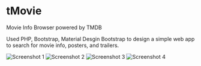 # tMovie
Movie Info Browser powered by TMDB

Used PHP, Bootstrap, Material Desgin Bootstrap to design a simple web app to search for movie info, posters, and trailers. 

![Screenshot 1](https://raw.githubusercontent.com/the-thappy/tmdb/master/screens/index.png)
![Screenshot 2](https://raw.githubusercontent.com/the-thappy/tmdb/master/screens/desktop.png)
![Screenshot 3](https://raw.githubusercontent.com/the-thappy/tmdb/master/screens/responsive.png)
![Screenshot 4](https://raw.githubusercontent.com/the-thappy/tmdb/master/screens/search.png.removed)
